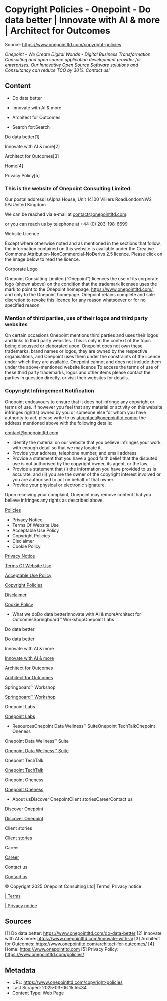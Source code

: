 # Copyright Policies - Onepoint - Do data better | Innovate with AI & more | Architect for Outcomes

Source: https://www.onepointltd.com/copyright-policies

_Onepoint - We Create Digital Worlds - Digital Business Transformation Consulting and open source application development provider for enterprises. Our Innovative Open Source Software solutions and Consultancy can reduce TCO by 30%. Contact us!_

## Content

- Do data better
- Innovate with AI & more
- Architect for Outcomes

- Search for:Search

Do data better[1]

Innovate with AI & more[2]

Architect for Outcomes[3]

Home[4]

Privacy Policy[5]

### This is the website of Onepoint Consulting Limited.

Our postal address isAlpha House, Unit 14100 Villiers RoadLondonNW2 5PJUnited Kingdom

We can be reached via e-mail at contact@onepointltd.com.

or you can reach us by telephone at +44 (0) 203-198-6699

Website Licence

Except where otherwise noted and as mentioned in the sections that follow, the information contained on this website is available under the Creative Commons Attribution-NonCommercial-NoDerivs 2.5 licence. Please click on the image below to read the licence.

Corporate Logo

Onepoint Consulting Limited (“Onepoint”) licences the use of its corporate logo (shown above) on the condition that the trademark licensee uses the mark to point to the Onepoint homepage, https://www.onepointltd.com/, and only to the Onepoint homepage. Onepoint retains complete and sole discretion to revoke this licence for any reason whatsoever or for no specified reason.

### Mention of third parties, use of their logos and third party websites

On certain occasions Onepoint mentions third parties and uses their logos and links to third party websites. This is only in the context of the topic being discussed or elaborated upon. Onepoint does not own these trademarks, brand names or logos, they are owned by the respective organisations, and Onepoint uses them under the constraints of the licence under which they are available. Onepoint cannot and does not include them under the above-mentioned website licence To access the terms of use of these third party trademarks, logos and other items please contact the parties in question directly, or visit their websites for details.

### Copyright Infringement Notification

Onepoint endeavours to ensure that it does not infringe any copyright or terms of use. If however you feel that any material or activity on this website infringes right(s) owned by you or someone else for whom you have authority to act, please write to us atcontact@onepointltd.comor the address mentioned above with the following details:

[contact@onepointltd.com](mailto:contact@onepointltd.com)

- Identify the material on our website that you believe infringes your work, with enough detail so that we may locate it.
- Provide your address, telephone number, and email address.
- Provide a statement that you have a good faith belief that the disputed use is not authorised by the copyright owner, its agent, or the law.
- Provide a statement that (i) the information you have provided to us is accurate, and (ii) you are the owner of the copyright interest involved or you are authorised to act on behalf of that owner.
- Provide your physical or electronic signature.

Upon receiving your complaint, Onepoint may remove content that you believe infringes any rights as described above.

[Policies](/policies/)

- Privacy Notice
- Terms Of Website Use
- Acceptable Use Policy
- Copyright Policies
- Disclaimer
- Cookie Policy

[Privacy Notice](/policies/privacy-policy/)

[Terms Of Website Use](/policies/terms-of-website-use/)

[Acceptable Use Policy](/policies/acceptable-use-policy/)

[Copyright Policies](/policies/copyright-policies/)

[Disclaimer](/policies/disclaimer/)

[Cookie Policy](/policies/cookie-policy/)

- What we doDo data betterInnovate with AI & moreArchitect for OutcomesSpringboard™ WorkshopOnepoint Labs

Do data better

[Do data better](/do-data-better)

Innovate with AI & more

[Innovate with AI & more](/innovate-with-ai-more/)

Architect for Outcomes

[Architect for Outcomes](/architect-for-outcomes/)

Springboard™ Workshop

[Springboard™ Workshop](/onepoint-springboard/)

Onepoint Labs

[Onepoint Labs](/onepoint-labs/)

- ResourcesOnepoint Data Wellness™ SuiteOnepoint TechTalkOnepoint Oneness

Onepoint Data Wellness™ Suite

[Onepoint Data Wellness™ Suite](/data-wellness/)

Onepoint TechTalk

[Onepoint TechTalk](/techtalk)

Onepoint Oneness

[Onepoint Oneness](/oneness/)

- About usDiscover OnepointClient storiesCareerContact us

Discover Onepoint

[Discover Onepoint](/discover-onepoint/)

Client stories

[Client stories](/client-stories/)

Career

[Career](/career-opportunities/)

Contact us

[Contact us](/contact-us/)

© Copyright 2025 Onepoint Consulting Ltd| Terms| Privacy notice

[| Terms](/policies/)

[| Privacy notice](/policies/privacy-policy/)

## Sources

[1] Do data better: https://www.onepointltd.com/do-data-better
[2] Innovate with AI & more: https://www.onepointltd.com/innovate-with-ai
[3] Architect for Outcomes: https://www.onepointltd.com/architect-for-outcomes/
[4] Home: https://www.onepointltd.com
[5] Privacy Policy: https://www.onepointltd.com/policies/

## Metadata

- URL: https://www.onepointltd.com/copyright-policies
- Last Scraped: 2025-03-06 15:55:34
- Content Type: Web Page
